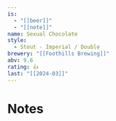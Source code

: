 ```yaml
---
is:
  - "[[beer]]"
  - "[[note]]"
name: Sexual Chocolate
style:
  - Stout - Imperial / Double
brewery: "[[Foothills Brewing]]"
abv: 9.6
rating: 👍
last: "[[2024-03]]"
---
```

# Notes
